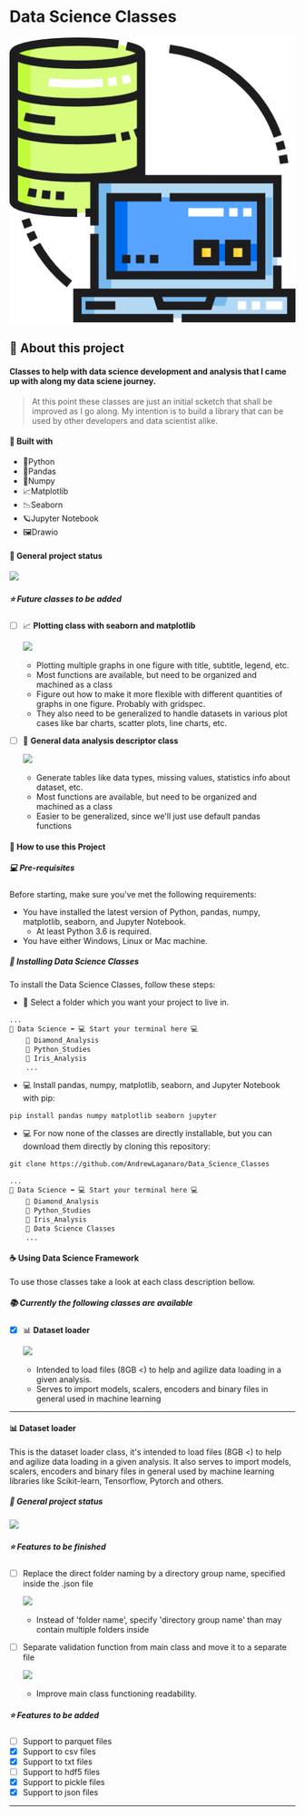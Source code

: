 # Data Science Classes
<center>

![](Images/Classes_Data_Science.png)

</center>

## 📜 About this project

#### Classes to help with data science development and analysis that I came up with along my data sciene journey.

>At this point these classes are just an initial scketch that shall be improved as I go along.
>My intention is to build a library that can be used by other developers and data scientist alike.

#### 🚀 Built with
- 🐍Python
- 🐼Pandas
- 📝Numpy
- 📈Matplotlib
- 📉Seaborn
- 🪐Jupyter Notebook
- 🖼Drawio

#### 🎯 General project status

![](https://us-central1-progress-markdown.cloudfunctions.net/progress/90)


##### ⭐️ Future classes to be added
- [ ] 📈 **Plotting class with seaborn and matplotlib**

    ![](https://us-central1-progress-markdown.cloudfunctions.net/progress/50)

    - Plotting multiple graphs in one figure with title, subtitle, legend, etc.
    - Most functions are available, but need to be organized and machined as a class
    - Figure out how to make it more flexible with different quantities of graphs in one figure. Probably with gridspec.
    - They also need to be generalized to handle datasets in various plot cases like bar charts, scatter plots, line charts, etc.

- [ ] 📝 **General data analysis descriptor class**

    ![](https://us-central1-progress-markdown.cloudfunctions.net/progress/70)

    - Generate tables like data types, missing values, statistics info about dataset, etc.
    - Most functions are available, but need to be organized and machined as a class
    - Easier to be generalized, since we'll just use default pandas functions


#### 📝 How to use this Project

##### 💻 Pre-requisites

Before starting, make sure you've met the following requirements:

- You have installed the latest version of Python, pandas, numpy, matplotlib, seaborn, and Jupyter Notebook.
    - At least Python 3.6 is required.
- You have either Windows, Linux or Mac machine.

##### 🚀 Installing Data Science Classes

To install the Data Science Classes, follow these steps:

- 📁 Select a folder which you want your project to live in.
```
...
📁 Data Science ⬅️ 💻 Start your terminal here 💻
    📁 Diamond_Analysis
    📁 Python_Studies
    📁 Iris_Analysis
    ...
```
- 💻 Install pandas, numpy, matplotlib, seaborn, and Jupyter Notebook with pip:

```
pip install pandas numpy matplotlib seaborn jupyter
```
- 💻 For now none of the classes are directly installable, but you can download them directly by cloning this repository:

```
git clone https://github.com/AndrewLaganaro/Data_Science_Classes
```
```
...
📁 Data Science ⬅️ 💻 Start your terminal here 💻
    📁 Diamond_Analysis
    📁 Python_Studies
    📁 Iris_Analysis
    📁 Data Science Classes
    ...
```

#### ☕ Using Data Science Framework
To use those classes take a look at each class description bellow.

##### 📚 Currently the following classes are available
- [x] 📊 **Dataset loader**

    ![](https://us-central1-progress-markdown.cloudfunctions.net/progress/90)

    - Intended to load files (8GB <) to help and agilize data loading in a given analysis.
    - Serves to import models, scalers, encoders and binary files in general used in machine learning

---
#### 📊 Dataset loader

This is the dataset loader class, it's intended to load files (8GB <) to help and agilize data loading in a given analysis.
It also serves to import models, scalers, encoders and binary files in general used by machine learning libraries like Scikit-learn, Tensorflow, Pytorch and others.

##### 🎯 General project status

![](https://us-central1-progress-markdown.cloudfunctions.net/progress/90)

##### ⭐️ Features to be finished
- [ ] Replace the direct folder naming by a directory group name, specified inside the .json file

    ![](https://us-central1-progress-markdown.cloudfunctions.net/progress/50)

    - Instead of 'folder name', specify 'directory group name' than may contain multiple folders inside
    
- [ ] Separate validation function from main class and move it to a separate file

    ![](https://us-central1-progress-markdown.cloudfunctions.net/progress/50)

    - Improve main class functioning readability.

##### ⭐️ Features to be added
- [ ] Support to parquet files
- [x] Support to csv files
- [x] Support to txt files
- [ ] Support to hdf5 files
- [x] Support to pickle files
- [x] Support to json files

---
